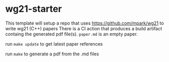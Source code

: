 # wg21-starter

This template will setup a repo that uses https://github.com/mpark/wg21 to write wg21 (C++) papers
There is a CI action that produces a build artifact containg the generated pdf file(s).
`paper.md` is an empty paper. 

run `make update` to get latest paper references

run `make` to generate a pdf from the .md files
